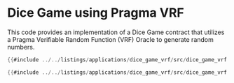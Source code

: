 # Dice Game using Pragma VRF

This code provides an implementation of a Dice Game contract that utilizes a Pragma Verifiable Random Function (VRF) Oracle to generate random numbers.

```rust
{{#include ../../listings/applications/dice_game_vrf/src/dice_game_vrf.cairo:DiceGameInterfaces}}
```

```rust
{{#include ../../listings/applications/dice_game_vrf/src/dice_game_vrf.cairo:DiceGameContract}}
```

